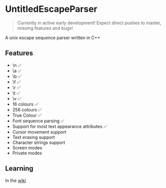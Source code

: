 # UntitledEscapeParser
> Currently in active early development! Expect direct pushes to master, missing features and bugs!

A unix escape sequence parser written in C++
## Features
- \n ✅
- \a ✅
- \b ✅
- \f ✅
- \r ✅
- \t ✅
- \v ✅
- 16 colours ✅
- 256 colours ✅
- True Colour ✅
- Font sequence parsing ✅
- Support for most text appearance attributes ✅
- Cursor movement support 
- Text erasing support
- Character strings support
- Screen modes
- Private modes
## Learning
In the [wiki](https://github.com/MadLadSquad/UntitledEscapeParser/wiki)

